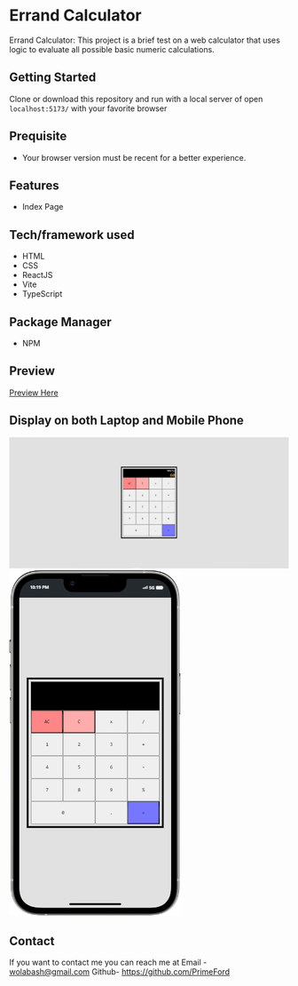 # Errand Calculator

Errand Calculator: This project is a brief test on a web calculator that uses logic to evaluate all possible basic numeric calculations.

## Getting Started

Clone or download this repository and run with a local server of open `localhost:5173/` with your favorite browser

## Prequisite

- Your browser version must be recent for a better experience.

## Features

- Index Page

## Tech/framework used

- HTML
- CSS
- ReactJS
- Vite
- TypeScript

## Package Manager
- NPM


## Preview

[Preview Here](https://errand-calculator.vercel.app/)

## Display on both Laptop and Mobile Phone
![screenshot](./public/images/snip.png)
![screenshot](./public/images/snip2.png)

## Contact

If you want to contact me you can reach me at
Email - wolabash@gmail.com 
Github- https://github.com/PrimeFord

